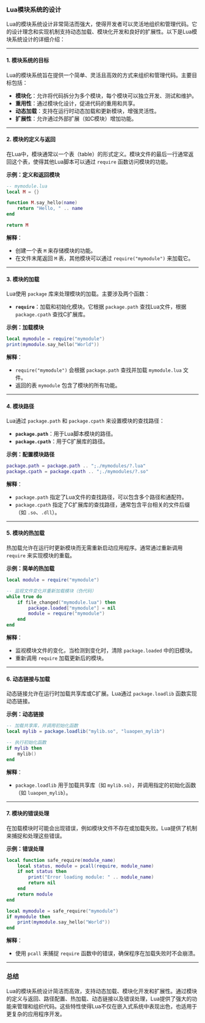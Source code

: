 ### Lua模块系统的设计

Lua的模块系统设计非常简洁而强大，使得开发者可以灵活地组织和管理代码。它的设计理念和实现机制支持动态加载、模块化开发和良好的扩展性。以下是Lua模块系统设计的详细介绍：

---

#### 1. **模块系统的目标**

Lua的模块系统旨在提供一个简单、灵活且高效的方式来组织和管理代码。主要目标包括：
- **模块化**：允许将代码拆分为多个模块，每个模块可以独立开发、测试和维护。
- **重用性**：通过模块化设计，促进代码的重用和共享。
- **动态加载**：支持在运行时动态加载和更新模块，增强灵活性。
- **扩展性**：允许通过外部扩展（如C模块）增加功能。

---

#### 2. **模块的定义与返回**

在Lua中，模块通常以一个表（table）的形式定义。模块文件的最后一行通常返回这个表，使得其他Lua脚本可以通过 `require` 函数访问模块的功能。

**示例：定义和返回模块**

```lua
-- mymodule.lua
local M = {}

function M.say_hello(name)
    return "Hello, " .. name
end

return M
```

**解释**：
- 创建一个表 `M` 来存储模块的功能。
- 在文件末尾返回 `M` 表，其他模块可以通过 `require("mymodule")` 来加载它。

---

#### 3. **模块的加载**

Lua使用 `package` 库来处理模块的加载。主要涉及两个函数：
- **`require`**：加载和初始化模块。它根据 `package.path` 查找Lua文件，根据 `package.cpath` 查找C扩展库。

**示例：加载模块**

```lua
local mymodule = require("mymodule")
print(mymodule.say_hello("World"))
```

**解释**：
- `require("mymodule")` 会根据 `package.path` 查找并加载 `mymodule.lua` 文件。
- 返回的表 `mymodule` 包含了模块的所有功能。

---

#### 4. **模块路径**

Lua通过 `package.path` 和 `package.cpath` 来设置模块的查找路径：
- **`package.path`**：用于Lua脚本模块的路径。
- **`package.cpath`**：用于C扩展库的路径。

**示例：配置模块路径**

```lua
package.path = package.path .. ";./mymodules/?.lua"
package.cpath = package.cpath .. ";./mymodules/?.so"
```

**解释**：
- `package.path` 指定了Lua文件的查找路径，可以包含多个路径和通配符。
- `package.cpath` 指定了C扩展库的查找路径，通常包含平台相关的文件后缀（如 `.so`、`.dll`）。

---

#### 5. **模块的热加载**

热加载允许在运行时更新模块而无需重新启动应用程序。通常通过重新调用 `require` 来实现模块的重载。

**示例：简单的热加载**

```lua
local module = require("mymodule")

-- 监视文件变化并重新加载模块（伪代码）
while true do
    if file_changed("mymodule.lua") then
        package.loaded["mymodule"] = nil
        module = require("mymodule")
    end
end
```

**解释**：
- 监视模块文件的变化，当检测到变化时，清除 `package.loaded` 中的旧模块。
- 重新调用 `require` 加载更新后的模块。

---

#### 6. **动态链接与加载**

动态链接允许在运行时加载共享库或C扩展。Lua通过 `package.loadlib` 函数实现动态链接。

**示例：动态链接**

```lua
-- 加载共享库，并调用初始化函数
local mylib = package.loadlib("mylib.so", "luaopen_mylib")

-- 执行初始化函数
if mylib then
    mylib()
end
```

**解释**：
- `package.loadlib` 用于加载共享库（如 `mylib.so`），并调用指定的初始化函数（如 `luaopen_mylib`）。

---

#### 7. **模块的错误处理**

在加载模块时可能会出现错误，例如模块文件不存在或加载失败。Lua提供了机制来捕捉和处理这些错误。

**示例：错误处理**

```lua
local function safe_require(module_name)
    local status, module = pcall(require, module_name)
    if not status then
        print("Error loading module: " .. module_name)
        return nil
    end
    return module
end

local mymodule = safe_require("mymodule")
if mymodule then
    print(mymodule.say_hello("World"))
end
```

**解释**：
- 使用 `pcall` 来捕捉 `require` 函数中的错误，确保程序在加载失败时不会崩溃。

---

### 总结

Lua的模块系统设计简洁而高效，支持动态加载、模块化开发和扩展性。通过模块的定义与返回、路径配置、热加载、动态链接以及错误处理，Lua提供了强大的功能来管理和组织代码。这些特性使得Lua不仅在嵌入式系统中表现出色，也适用于更复杂的应用程序开发。
